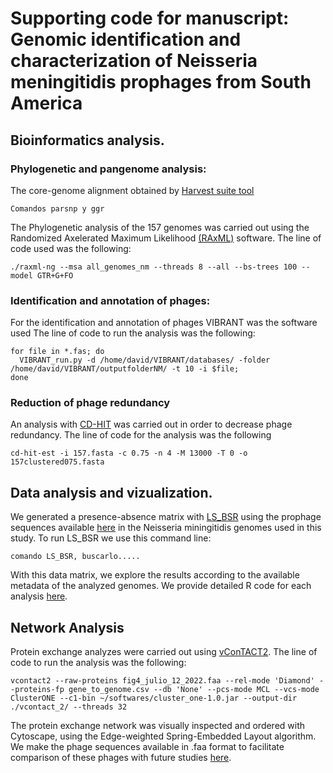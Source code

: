 # Supporting code for manuscript: Genomic identification and characterization of Neisseria meningitidis prophages from South America

## Bioinformatics analysis.

### Phylogenetic and pangenome analysis:
The core-genome alignment obtained by [Harvest suite tool](https://harvest.readthedocs.io/en/latest/)

```
Comandos parsnp y ggr

```

The Phylogenetic analysis of the 157 genomes was carried out using the Randomized Axelerated Maximum Likelihood [(RAxML)](https://cme.h-its.org/exelixis/web/software/raxml/) software. The line of code used was the following:
```
./raxml-ng --msa all_genomes_nm --threads 8 --all --bs-trees 100 --model GTR+G+FO
```

### Identification and annotation of phages:

For the identification and annotation of phages VIBRANT was the software used
The line of code to run the analysis was the following:
```
for file in *.fas; do 
  VIBRANT_run.py -d /home/david/VIBRANT/databases/ -folder /home/david/VIBRANT/outputfolderNM/ -t 10 -i $file; 
done
```
### Reduction of phage redundancy

An analysis with [CD-HIT](https://github.com/weizhongli/cdhit/) was carried out in order to decrease phage redundancy. The line of code for the analysis was the following
```
cd-hit-est -i 157.fasta -c 0.75 -n 4 -M 13000 -T 0 -o 157clustered075.fasta
```

## Data analysis and vizualization.

We generated a presence-absence matrix with [LS_BSR](https://github.com/jasonsahl/LS-BSR) using the prophage sequences available [here](https://github.com/Leytoncito/PhagesNM/tree/main/Supplementary_Data/Secuences_of_NmSA_phages/sequences_fastas) in the Neisseria miningitidis genomes used in this study.
To run LS_BSR we use this command line:

```
comando LS_BSR, buscarlo.....
```

With this data matrix, we explore the results according to the available metadata of the analyzed genomes. We provide detailed R code for each analysis [here](https://github.com/Leytoncito/PhagesNM/tree/main/R%20analysis).

## Network Analysis

Protein exchange analyzes were carried out using [vConTACT2](https://bitbucket.org/MAVERICLab/vcontact2/wiki/Home#:~:text=vConTACT2%20is%20a%20tool%20to,context%20of%20metagenomic%20sequencing%20data.).
The line of code to run the analysis was the following:

```
vcontact2 --raw-proteins fig4_julio_12_2022.faa --rel-mode 'Diamond' --proteins-fp gene_to_genome.csv --db 'None' --pcs-mode MCL --vcs-mode ClusterONE --c1-bin ~/softwares/cluster_one-1.0.jar --output-dir ./vcontact_2/ --threads 32

```
The protein exchange network was visually inspected and ordered with Cytoscape, using the Edge-weighted Spring-Embedded Layout algorithm.
We make the phage sequences available in .faa format to facilitate comparison of these phages with future studies [here](https://github.com/Leytoncito/PhagesNM/tree/main/Supplementary_Data/Secuences_of_NmSA_phages/sequences_faa).